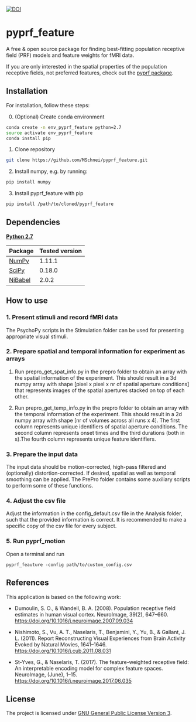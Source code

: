 [![DOI](https://zenodo.org/badge/78625137.svg)](https://zenodo.org/badge/latestdoi/78625137)

# pyprf_feature
A free & open source package for finding best-fitting population receptive field (PRF) models and feature weights for fMRI data.

If you are only interested in the spatial properties of the population receptive fields, not preferred features, check out the [pyprf package](https://github.com/ingo-m/pypRF).

## Installation

For installation, follow these steps:

0. (Optional) Create conda environment
```bash
conda create -n env_pyprf_feature python=2.7
source activate env_pyprf_feature
conda install pip
```

1. Clone repository
```bash
git clone https://github.com/MSchnei/pyprf_feature.git
```

2. Install numpy, e.g. by running:
```bash
pip install numpy
```

3. Install pyprf_feature with pip
```bash
pip install /path/to/cloned/pyprf_feature
```

## Dependencies
[**Python 2.7**](https://www.python.org/download/releases/2.7/)

| Package                              | Tested version |
|--------------------------------------|----------------|
| [NumPy](http://www.numpy.org/)       | 1.11.1         |
| [SciPy](http://www.scipy.org/)       | 0.18.0         |
| [NiBabel](http://nipy.org/nibabel/)  | 2.0.2          |

## How to use
### 1. Present stimuli and record fMRI data
The PsychoPy scripts in the Stimulation folder can be used for presenting appropriate visual stimuli.

### 2. Prepare spatial and temporal information for experiment as arrays
1. Run prepro_get_spat_info.py in the prepro folder to obtain an array with the spatial information of the experiment.
   This should result in a 3d numpy array with shape [pixel x pixel x nr of spatial aperture conditions] that represents
   images of the spatial apertures stacked on top of each other.

2. Run prepro_get_temp_info.py in the prepro folder to obtain an array with the temporal information of the experiment.
   This should result in a 2d numpy array with shape [nr of volumes across all runs x 4]. The first column represents
   unique identifiers of spatial aperture conditions. The second column represents onset times and the third durations
   (both in s).The fourth column represents unique feature identifiers.

### 3. Prepare the input data
The input data should be motion-corrected, high-pass filtered and (optionally) distortion-corrected.
If desired, spatial as well as temporal smoothing can be applied.
The PrePro folder contains some auxiliary scripts to perform some of these functions.

### 4. Adjust the csv file
Adjust the information in the config_default.csv file in the Analysis folder, such that the provided information is correct.
It is recommended to make a specific copy of the csv file for every subject.

### 5. Run pyprf_motion
Open a terminal and run
```
pyprf_feauture -config path/to/custom_config.csv
```

## References
This application is based on the following work:

* Dumoulin, S. O., & Wandell, B. A. (2008). Population receptive field estimates in human visual cortex. NeuroImage, 39(2), 647–660. https://doi.org/10.1016/j.neuroimage.2007.09.034

* Nishimoto, S., Vu, A. T., Naselaris, T., Benjamini, Y., Yu, B., & Gallant, J. L. (2011). Report Reconstructing Visual Experiences from Brain Activity Evoked by Natural Movies, 1641–1646. https://doi.org/10.1016/j.cub.2011.08.031

* St-Yves, G., & Naselaris, T. (2017). The feature-weighted receptive field: An interpretable encoding model for complex feature spaces. NeuroImage, (June), 1–15. https://doi.org/10.1016/j.neuroimage.2017.06.035

## License
The project is licensed under [GNU General Public License Version 3](http://www.gnu.org/licenses/gpl.html).

